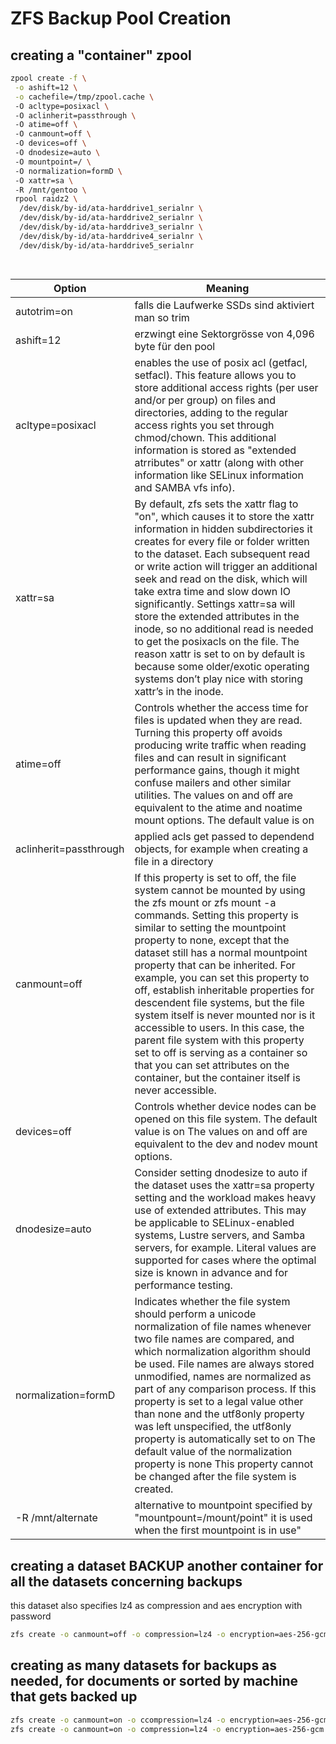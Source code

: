 # ZFS Backup Pool Creation

## creating a "container" zpool 
```bash
zpool create -f \
 -o ashift=12 \
 -o cachefile=/tmp/zpool.cache \ 
 -O acltype=posixacl \ 
 -O aclinherit=passthrough \ 
 -O atime=off \ 
 -O canmount=off \ 
 -O devices=off \ 
 -O dnodesize=auto \ 
 -O mountpoint=/ \ 
 -O normalization=formD \ 
 -O xattr=sa \ 
 -R /mnt/gentoo \ 
 rpool raidz2 \
  /dev/disk/by-id/ata-harddrive1_serialnr \
  /dev/disk/by-id/ata-harddrive2_serialnr \
  /dev/disk/by-id/ata-harddrive3_serialnr \
  /dev/disk/by-id/ata-harddrive4_serialnr \
  /dev/disk/by-id/ata-harddrive5_serialnr 
  
    
```

|Option|Meaning|
|------|---------|
|autotrim=on|falls die Laufwerke SSDs sind aktiviert man so trim|
|ashift=12|erzwingt eine Sektorgrösse von 4,096 byte für den pool|
|acltype=posixacl|enables the use of posix acl (getfacl, setfacl). This feature allows you to store additional access rights (per user and/or per group) on files and directories, adding to the regular access rights you set through chmod/chown. This additional information is stored as "extended atrributes" or xattr (along with other information like SELinux information and SAMBA vfs info).|
|xattr=sa|By default, zfs sets the xattr flag to "on", which causes it to store the xattr information in hidden subdirectories it creates for every file or folder written to the dataset. Each subsequent read or write action will trigger an additional seek and read on the disk, which will take extra time and slow down IO significantly. Settings xattr=sa will store the extended attributes in the inode, so no additional read is needed to get the posixacls on the file. The reason xattr is set to on by default is because some older/exotic operating systems don’t play nice with storing xattr’s in the inode.|
|atime=off|Controls whether the access time for files is updated when they are read. Turning this property off avoids producing write traffic when reading files and can result in significant performance gains, though it might confuse mailers and other similar utilities. The values on and off are equivalent to the atime and noatime mount options. The default value is on|
|aclinherit=passthrough|applied acls get passed to dependend objects, for example when creating a file in a directory|
|canmount=off|If this property is set to off, the file system cannot be mounted by using the zfs mount or zfs mount -a commands. Setting this property is similar to setting the mountpoint property to none, except that the dataset still has a normal mountpoint property that can be inherited. For example, you can set this property to off, establish inheritable properties for descendent file systems, but the file system itself is never mounted nor is it accessible to users. In this case, the parent file system with this property set to off is serving as a container so that you can set attributes on the container, but the container itself is never accessible.|
|devices=off|Controls whether device nodes can be opened on this file system. The default value is on The values on and off are equivalent to the dev and nodev mount options.|
|dnodesize=auto|Consider setting dnodesize to auto if the dataset uses the xattr=sa property setting and the workload makes heavy use of extended attributes. This may be applicable to SELinux-enabled systems, Lustre servers, and Samba servers, for example. Literal values are supported for cases where the optimal size is known in advance and for performance testing.|
|normalization=formD|Indicates whether the file system should perform a unicode normalization of file names whenever two file names are compared, and which normalization algorithm should be used. File names are always stored unmodified, names are normalized as part of any comparison process. If this property is set to a legal value other than none and the utf8only property was left unspecified, the utf8only property is automatically set to on The default value of the normalization property is none This property cannot be changed after the file system is created.|
|-R /mnt/alternate|alternative to mountpoint specified by "mountpount=/mount/point" it is used when the first mountpoint is in use"|

## creating a dataset BACKUP another container for all the datasets concerning backups 
this dataset also specifies lz4 as compression and aes encryption with password
```bash
zfs create -o canmount=off -o compression=lz4 -o encryption=aes-256-gcm -o keyformat=passphrase -o keylocation=prompt -o mountpoint=none rpool/BACKUP
```

## creating as many datasets for backups as needed, for documents or sorted by machine that gets backed up
```bash
zfs create -o canmount=on -o ccompression=lz4 -o encryption=aes-256-gcm -o keyformat=passphrase -o keylocation=prompt -o mountpoint=/backup/documents rpool/BACKUP/documents
zfs create -o canmount=on -o compression=lz4 -o encryption=aes-256-gcm -o keyformat=passphrase -o keylocation=prompt -o mountpoint=/backup/pictures rpool/BACKUP/pictures
```



